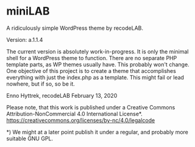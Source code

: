 # miniLAB
A ridiculously simple WordPress theme by recodeLAB.

Version: a.1.1.4

The current version is absolutely work-in-progress. It is only the minimal shell for a WordPress theme to function. There are no separate PHP template parts, as WP themes usually have. This probably won't change. One objective of this project is to create a theme that accomplishes everything with just the index.php as a template. This might fail or lead nowhere, but if so, so be it.

Enno Hyttrek, recodeLAB
February 13, 2020


Please note, that this work is published under a Creative Commons Attribution-NonCommercial 4.0 International License*.
https://creativecommons.org/licenses/by-nc/4.0/legalcode


*) We might at a later point publish it under a regular, and probably more suitable GNU GPL.